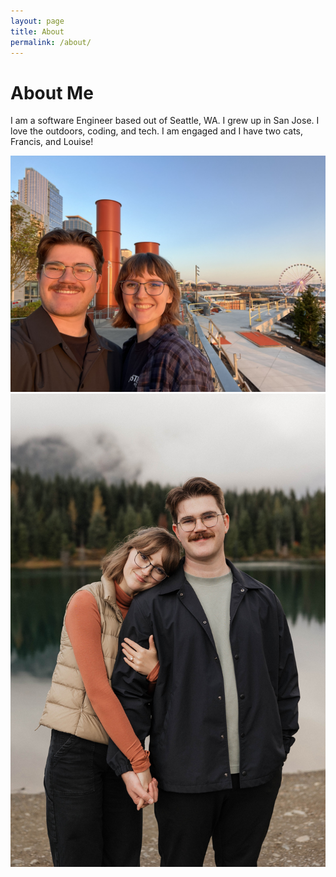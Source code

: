 ```yaml
---
layout: page
title: About
permalink: /about/
---
```


# About Me

I am a software Engineer based out of Seattle, WA. I grew up in San Jose. I love the outdoors, coding, and tech. I am engaged and I have two cats, Francis, and Louise!

![Kaitlin and I](/assets/images/ferris_wheel.JPEG)
![Kaitlin and I](/assets/images/eng_arm_hug_phone.jpg)
